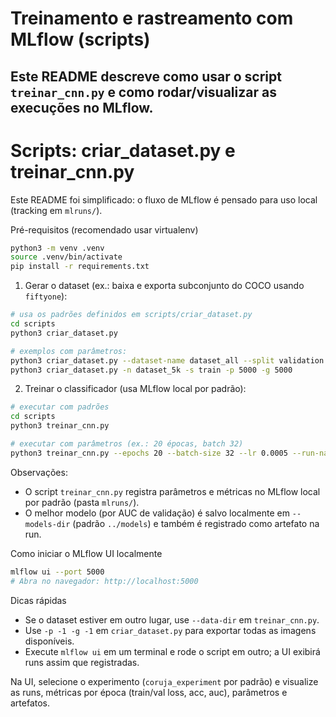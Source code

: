 # Treinamento e rastreamento com MLflow (scripts)

Este README descreve como usar o script `treinar_cnn.py` e como rodar/visualizar as execuções no MLflow.
---

# Scripts: criar_dataset.py e treinar_cnn.py

Este README foi simplificado: o fluxo de MLflow é pensado para uso local (tracking em `mlruns/`).

Pré-requisitos (recomendado usar virtualenv)

```bash
python3 -m venv .venv
source .venv/bin/activate
pip install -r requirements.txt
```

1) Gerar o dataset (ex.: baixa e exporta subconjunto do COCO usando `fiftyone`):

```bash
# usa os padrões definidos em scripts/criar_dataset.py
cd scripts
python3 criar_dataset.py

# exemplos com parâmetros:
python3 criar_dataset.py --dataset-name dataset_all --split validation -p -1 -g -1
python3 criar_dataset.py -n dataset_5k -s train -p 5000 -g 5000
```

2) Treinar o classificador (usa MLflow local por padrão):

```bash
# executar com padrões
cd scripts
python3 treinar_cnn.py

# executar com parâmetros (ex.: 20 épocas, batch 32)
python3 treinar_cnn.py --epochs 20 --batch-size 32 --lr 0.0005 --run-name run_local_01
```

Observações:
- O script `treinar_cnn.py` registra parâmetros e métricas no MLflow local por padrão (pasta `mlruns/`).
- O melhor modelo (por AUC de validação) é salvo localmente em `--models-dir` (padrão `../models`) e também é registrado como artefato na run.


Como iniciar o MLflow UI localmente

```bash
mlflow ui --port 5000
# Abra no navegador: http://localhost:5000
```

Dicas rápidas
- Se o dataset estiver em outro lugar, use `--data-dir` em `treinar_cnn.py`.
- Use `-p -1 -g -1` em `criar_dataset.py` para exportar todas as imagens disponíveis.
- Execute `mlflow ui` em um terminal e rode o script em outro; a UI exibirá runs assim que registradas.

Na UI, selecione o experimento (`coruja_experiment` por padrão) e visualize as runs, métricas por época (train/val loss, acc, auc), parâmetros e artefatos.
